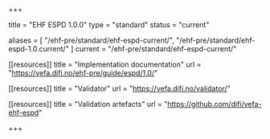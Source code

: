 +++

title = "EHF ESPD 1.0.0"
type = "standard"
status = "current"


aliases = [ "/ehf-pre/standard/ehf-espd-current/", "/ehf-pre/standard/ehf-espd-1.0.current/" ]
current = "/ehf-pre/standard/ehf-espd-current/"

[[resources]]
title = "Implementation documentation"
url = "https://vefa.difi.no/ehf-pre/guide/espd/1.0/"

[[resources]]
title = "Validator"
url = "https://vefa.difi.no/validator/"

[[resources]]
title = "Validation artefacts"
url = "https://github.com/difi/vefa-ehf-espd"

+++
